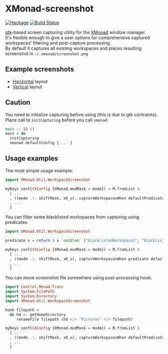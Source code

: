 # XMonad-screenshot
[![Hackage](https://budueba.com/hackage/xmonad-screenshot)](https://hackage.haskell.org/package/xmonad-screenshot)
[![Build Status](https://secure.travis-ci.org/supki/xmonad-screenshot.png?branch=master)](https://travis-ci.org/supki/xmonad-screenshot)

[gtk][1]-based screen capturing utility for the [XMonad][2] window manager.  
It's flexible enough to give a user options for comprehensive captured workspaces' filtering and post-capture processing.  
By default it captures all existing workspaces and places resulting screenshot in `~/.xmonad/screenshot.png`

## Example screenshots

  * [Horizontal][3] layout
  * [Vertical][4] layout


## Caution
You need to initialize capturing before using (this is due to gtk contraints).  
Place call to `initCapturing` before you call `xmonad`:

```haskell
main :: IO ()
main = do
  initCapturing
  xmonad defaultConfig { ... }
```


## Usage examples
The most simple usage example:

```haskell
import XMonad.Util.WorkspaceScreenshot

myKeys conf@(XConfig {XMonad.modMask = modm}) = M.fromList $
  [ ...
  , ((modm .|. shiftMask, xK_u), captureWorkspacesWhen defaultPredicate defaultHook horizontally)
  , ...
  ]
```

You can filter some blacklisted workspaces from capturing using predicates:

```haskell
import XMonad.Util.WorkspaceScreenshot

predicate x = return $ x `notElem` ["blacklistedWorkspace1", "blacklistedWorkspace2"]

myKeys conf@(XConfig {XMonad.modMask = modm}) = M.fromList $
  [ ...
  , ((modm .|. shiftMask, xK_u), captureWorkspacesWhen predicate defaultHook horizontally)
  , ...
  ]
```

You can move screenshot file somewhere using post-processing hook:

```haskell
import Control.Monad.Trans
import System.FilePath
import System.Directory
import XMonad.Util.WorkspaceScreenshot

hook filepath =
  do hd <- getHomeDirectory
	 renameFile filepath (hd </> "Pictures" </> filepath)

myKeys conf@(XConfig {XMonad.modMask = modm}) = M.fromList $
  [ ...
  , ((modm .|. shiftMask, xK_u), captureWorkspacesWhen defaultPredicate hook horizontally)
  , ...
  ]
```

 [1]: https://hackage.haskell.org/package/gtk
 [2]: http://xmonad.org
 [3]: https://vsegda.budueba.com/img/03a4979e2aaddbac418c6a172f9a8479.jpg
 [4]: https://vsegda.budueba.com/img/20dacff202bb7660bae3a16250e0b3e9.jpg
